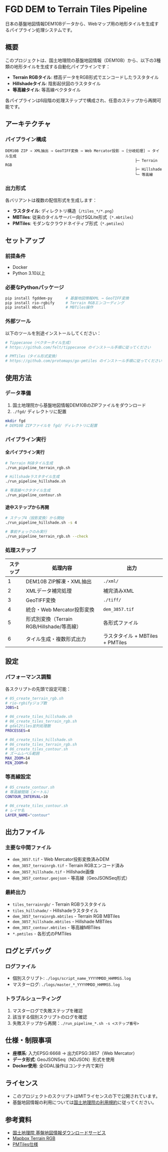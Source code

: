# FGD DEM to Terrain Tiles Pipeline

日本の基盤地図情報DEM10Bデータから、Webマップ用の地形タイルを生成するパイプライン処理システムです。

## 概要

このプロジェクトは、国土地理院の基盤地図情報（DEM10B）から、以下の3種類の地形タイルを生成する自動化パイプラインです：

- **Terrain RGBタイル**: 標高データをRGB形式でエンコードしたラスタタイル
- **Hillshadeタイル**: 陰影起伏図のラスタタイル
- **等高線タイル**: 等高線ベクタタイル

各パイプラインは6段階の処理ステップで構成され、任意のステップから再開可能です。

## アーキテクチャ

### パイプライン構成

```
DEM10B ZIP → XML抽出 → GeoTIFF変換 → Web Mercator投影 → [分岐処理] → タイル生成
                                                          ├─ Terrain RGB
                                                          ├─ Hillshade
                                                          └─ 等高線
```

### 出力形式

各バリアントは複数の配信形式を生成します：
- **ラスタタイル**: ディレクトリ構造（`/tiles_*/*.png`）
- **MBTiles**: 従来のタイルサーバー向けSQLite形式（`*.mbtiles`）
- **PMTiles**: モダンなクラウドネイティブ形式（`*.pmtiles`）

## セットアップ

### 前提条件

- Docker
- Python 3.10以上

### 必要なPythonパッケージ

```bash
pip install fgddem-py      # 基盤地図情報XML → GeoTIFF変換
pip install rio-rgbify     # Terrain RGBエンコーディング
pip install mbutil         # MBTiles操作
```

### 外部ツール

以下のツールを別途インストールしてください：

```bash
# Tippecanoe（ベクタータイル生成）
# https://github.com/felt/tippecanoe のインストール手順に従ってください

# PMTiles（タイル形式変換）
# https://github.com/protomaps/go-pmtiles のインストール手順に従ってください
```

## 使用方法

### データ準備

1. 国土地理院から基盤地図情報DEM10BのZIPファイルをダウンロード
2. `./fgd/` ディレクトリに配置

```bash
mkdir fgd
# DEM10B ZIPファイルを fgd/ ディレクトリに配置
```

### パイプライン実行

#### 全パイプライン実行

```bash
# Terrain RGBタイル生成
./run_pipeline_terrain_rgb.sh

# Hillshadeラスタタイル生成
./run_pipeline_hillshade.sh

# 等高線ベクタタイル生成
./run_pipeline_contour.sh
```

#### 途中ステップから再開

```bash
# ステップ4（投影変換）から開始
./run_pipeline_hillshade.sh -s 4

# 事前チェックのみ実行
./run_pipeline_terrain_rgb.sh --check
```

### 処理ステップ

| ステップ | 処理内容 | 出力 |
|---------|---------|------|
| 1 | DEM10B ZIP解凍・XML抽出 | `./xml/` |
| 2 | XMLデータ補完処理 | 補完済みXML |
| 3 | GeoTIFF変換 | `./tiff/` |
| 4 | 統合・Web Mercator投影変換 | `dem_3857.tif` |
| 5 | 形式別変換（Terrain RGB/Hillshade/等高線） | 各形式ファイル |
| 6 | タイル生成・複数形式出力 | ラスタタイル + MBTiles + PMTiles |

## 設定

### パフォーマンス調整

各スクリプトの先頭で設定可能：

```bash
# 05_create_terrain_rgb.sh
# rio-rgbifyジョブ数
JOBS=1

# 06_create_tiles_hillshade.sh
# 06_create_tiles_terrain_rgb.sh
# gdal2tiles並列処理数
PROCESSES=4

# 06_create_tiles_hillshade.sh
# 06_create_tiles_terrain_rgb.sh
# 06_create_tiles_contour.sh
# ズームレベル範囲
MAX_ZOOM=14
MIN_ZOOM=0
```

### 等高線設定

```bash
# 05_create_contour.sh
# 等高線間隔（メートル）
CONTOUR_INTERVAL=10

# 06_create_tiles_contour.sh
# レイヤ名
LAYER_NAME="contour"
```

## 出力ファイル

### 主要な中間ファイル

- `dem_3857.tif` - Web Mercator投影変換済みDEM
- `dem_3857_terrainrgb.tif` - Terrain RGBエンコード済み
- `dem_3857_hillshade.tif` - Hillshade画像
- `dem_3857_contour.geojson` - 等高線（GeoJSONSeq形式）

### 最終出力

- `tiles_terrainrgb/` - Terrain RGBラスタタイル
- `tiles_hillshade/` - Hillshadeラスタタイル
- `dem_3857_terrainrgb.mbtiles` - Terrain RGB MBTiles
- `dem_3857_hillshade.mbtiles` - Hillshade MBTiles
- `dem_3857_contour.mbtiles` - 等高線MBTiles
- `*.pmtiles` - 各形式のPMTiles

## ログとデバッグ

### ログファイル

- 個別スクリプト: `./logs/script_name_YYYYMMDD_HHMMSS.log`
- マスターログ: `./logs/master_*_YYYYMMDD_HHMMSS.log`

### トラブルシューティング

1. マスターログで失敗ステップを確認
2. 該当する個別スクリプトのログを確認
3. 失敗ステップから再開：`./run_pipeline_*.sh -s <ステップ番号>`

## 仕様・制限事項

- **座標系**: 入力EPSG:6668 → 出力EPSG:3857（Web Mercator）
- **データ形式**: GeoJSONSeq（NDJSON）形式を使用
- **Docker使用**: 全GDAL操作はコンテナ内で実行

## ライセンス

- このプロジェクトのスクリプトはMITライセンスの下で公開されています。
- 基盤地図情報の利用については[国土地理院の利用規約](https://www.gsi.go.jp/kikakuchousei/kikakuchousei40182.html)に従ってください。

## 参考資料

- [国土地理院 基盤地図情報ダウンロードサービス](https://service.gsi.go.jp/kiban/)
- [Mapbox Terrain RGB](https://docs.mapbox.com/data/tilesets/guides/access-elevation-data/#decode-data)
- [PMTiles仕様](https://github.com/protomaps/PMTiles)